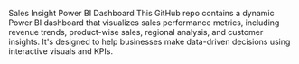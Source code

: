 Sales Insight Power BI Dashboard
This GitHub repo contains a dynamic Power BI dashboard that visualizes sales performance metrics, including revenue trends, product-wise sales, regional analysis, and customer insights. It's designed to help businesses make data-driven decisions using interactive visuals and KPIs.
